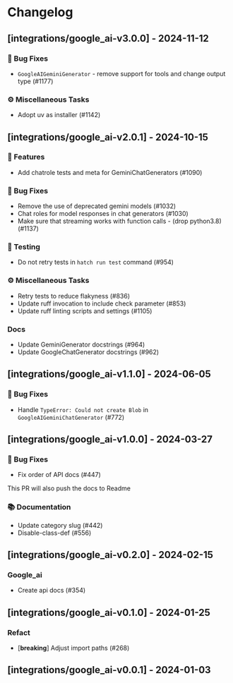 # Changelog

## [integrations/google_ai-v3.0.0] - 2024-11-12

### 🐛 Bug Fixes

- `GoogleAIGeminiGenerator` - remove support for tools and change output type (#1177)

### ⚙️ Miscellaneous Tasks

- Adopt uv as installer (#1142)

## [integrations/google_ai-v2.0.1] - 2024-10-15

### 🚀 Features

- Add chatrole tests and meta for GeminiChatGenerators (#1090)

### 🐛 Bug Fixes

- Remove the use of deprecated gemini models (#1032)
- Chat roles for model responses in chat generators (#1030)
- Make sure that streaming works with function calls - (drop python3.8) (#1137)

### 🧪 Testing

- Do not retry tests in `hatch run test` command (#954)

### ⚙️ Miscellaneous Tasks

- Retry tests to reduce flakyness (#836)
- Update ruff invocation to include check parameter (#853)
- Update ruff linting scripts and settings (#1105)

### Docs

- Update GeminiGenerator docstrings (#964)
- Update GoogleChatGenerator docstrings (#962)

## [integrations/google_ai-v1.1.0] - 2024-06-05

### 🐛 Bug Fixes

- Handle `TypeError: Could not create Blob` in `GoogleAIGeminiChatGenerator` (#772)

## [integrations/google_ai-v1.0.0] - 2024-03-27

### 🐛 Bug Fixes

- Fix order of API docs (#447)

This PR will also push the docs to Readme

### 📚 Documentation

- Update category slug (#442)
- Disable-class-def (#556)

## [integrations/google_ai-v0.2.0] - 2024-02-15

### Google_ai

- Create api docs (#354)

## [integrations/google_ai-v0.1.0] - 2024-01-25

### Refact

- [**breaking**] Adjust import paths (#268)

## [integrations/google_ai-v0.0.1] - 2024-01-03

<!-- generated by git-cliff -->
